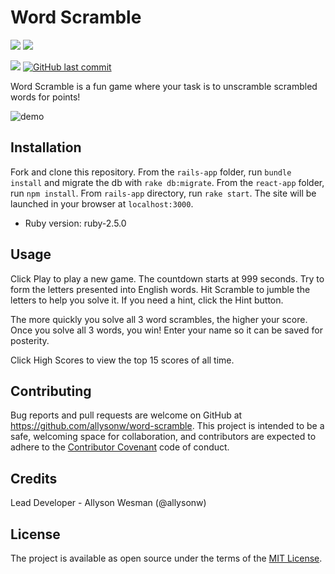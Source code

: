 # Word Scramble

![](http://forthebadge.com/images/badges/made-with-ruby.svg)
![](https://forthebadge.com/images/badges/made-with-javascript.svg)

![](https://img.shields.io/badge/Released-June--2018-ff69b4.svg?style=flat-square)
[![GitHub last commit](https://img.shields.io/github/last-commit/allysonw/word-scramble.svg?style=flat-square)]()

Word Scramble is a fun game where your task is to unscramble scrambled words for points!

![demo](https://media.giphy.com/media/RkHLsnKhhx7I5iJysa/giphy.gif)

## Installation
Fork and clone this repository. From the `rails-app` folder, run `bundle install` and migrate the db with `rake db:migrate`. From the `react-app` folder, run `npm install`.  From `rails-app` directory, run `rake start`. The site will be launched in your browser at `localhost:3000`.

* Ruby version: ruby-2.5.0

## Usage
Click Play to play a new game. The countdown starts at 999 seconds. Try to form the letters presented into English words. Hit Scramble to jumble the letters to help you solve it. If you need a hint, click the Hint button.

The more quickly you solve all 3 word scrambles, the higher your score. Once you solve all 3 words, you win! Enter your name so it can be saved for posterity.

Click High Scores to view the top 15 scores of all time.

## Contributing

Bug reports and pull requests are welcome on GitHub at https://github.com/allysonw/word-scramble. This project is intended to be a safe, welcoming space for collaboration, and contributors are expected to adhere to the [Contributor Covenant](http://contributor-covenant.org) code of conduct.

## Credits

Lead Developer - Allyson Wesman (@allysonw)

## License

The project is available as open source under the terms of the [MIT License](https://opensource.org/licenses/MIT).
